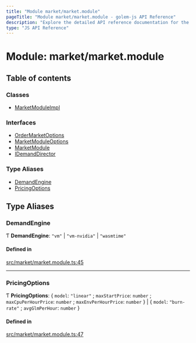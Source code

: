 ```yaml
---
title: "Module market/market.module"
pageTitle: "Module market/market.module - golem-js API Reference"
description: "Explore the detailed API reference documentation for the Module market/market.module within the golem-js SDK for the Golem Network."
type: "JS API Reference"
---
```

# Module: market/market.module

## Table of contents

### Classes

- [MarketModuleImpl](../classes/market_market_module.MarketModuleImpl)

### Interfaces

- [OrderMarketOptions](../interfaces/market_market_module.OrderMarketOptions)
- [MarketModuleOptions](../interfaces/market_market_module.MarketModuleOptions)
- [MarketModule](../interfaces/market_market_module.MarketModule)
- [IDemandDirector](../interfaces/market_market_module.IDemandDirector)

### Type Aliases

- [DemandEngine](market_market_module#demandengine)
- [PricingOptions](market_market_module#pricingoptions)

## Type Aliases

### DemandEngine

Ƭ **DemandEngine**: ``"vm"`` \| ``"vm-nvidia"`` \| ``"wasmtime"``

#### Defined in

[src/market/market.module.ts:45](https://github.com/golemfactory/golem-js/blob/ed1cf1df/src/market/market.module.ts#L45)

___

### PricingOptions

Ƭ **PricingOptions**: \{ `model`: ``"linear"`` ; `maxStartPrice`: `number` ; `maxCpuPerHourPrice`: `number` ; `maxEnvPerHourPrice`: `number`  } \| \{ `model`: ``"burn-rate"`` ; `avgGlmPerHour`: `number`  }

#### Defined in

[src/market/market.module.ts:47](https://github.com/golemfactory/golem-js/blob/ed1cf1df/src/market/market.module.ts#L47)
